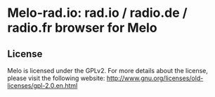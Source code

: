 # Melo-rad.io: rad.io / radio.de / radio.fr browser for Melo

## License

Melo is licensed under the GPLv2. For more details about the license, please visit the following website: http://www.gnu.org/licenses/old-licenses/gpl-2.0.en.html


